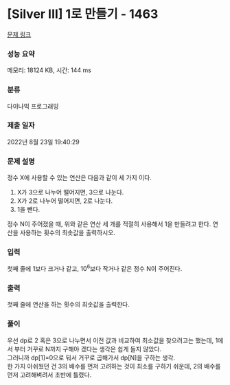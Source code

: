 # [Silver III] 1로 만들기 - 1463 

[문제 링크](https://www.acmicpc.net/problem/1463) 

### 성능 요약

메모리: 18124 KB, 시간: 144 ms

### 분류

다이나믹 프로그래밍

### 제출 일자

2022년 8월 23일 19:40:29

### 문제 설명

<p>정수 X에 사용할 수 있는 연산은 다음과 같이 세 가지 이다.</p>

<ol>
	<li>X가 3으로 나누어 떨어지면, 3으로 나눈다.</li>
	<li>X가 2로 나누어 떨어지면, 2로 나눈다.</li>
	<li>1을 뺀다.</li>
</ol>

<p>정수 N이 주어졌을 때, 위와 같은 연산 세 개를 적절히 사용해서 1을 만들려고 한다. 연산을 사용하는 횟수의 최솟값을 출력하시오.</p>

### 입력 

 <p>첫째 줄에 1보다 크거나 같고, 10<sup>6</sup>보다 작거나 같은 정수 N이 주어진다.</p>

### 출력 

 <p>첫째 줄에 연산을 하는 횟수의 최솟값을 출력한다.</p>

### 풀이
우선 dp로 2 혹은 3으로 나누면서 이전 값과 비교하여 최소값을 찾으려고는 했는데, 1에서 부터 거꾸로 N까지 구해야 겠다는 생각은 쉽게 들지 않았다.<br>
그러니까 dp[1]=0으로 둬서 거꾸로 곱해가서 dp[N]을 구하는 생각.<br>
한 가지 아쉬웠던 건 3의 배수를 먼저 고려하는 것이 최소를 구하기 쉬운데, 2의 배수를 먼저 고려해벼려서 초반에 틀렸다.
